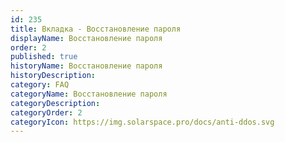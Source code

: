 ```yaml
---
id: 235
title: Вкладка - Восстановление пароля
displayName: Восстановление пароля
order: 2
published: true
historyName: Восстановление пароля
historyDescription: 
category: FAQ
categoryName: Восстановление пароля
categoryDescription: 
categoryOrder: 2
categoryIcon: https://img.solarspace.pro/docs/anti-ddos.svg
---
```


